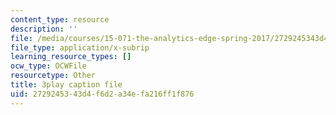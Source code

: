 ```yaml
---
content_type: resource
description: ''
file: /media/courses/15-071-the-analytics-edge-spring-2017/2729245343d4f6d2a34efa216ff1f876_exav1FKMfbw.srt
file_type: application/x-subrip
learning_resource_types: []
ocw_type: OCWFile
resourcetype: Other
title: 3play caption file
uid: 27292453-43d4-f6d2-a34e-fa216ff1f876
---
```

